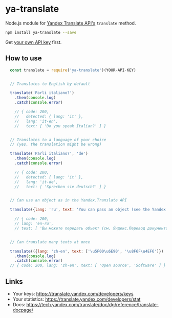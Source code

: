 # ya-translate

Node.js module for [Yandex Translate API's](https://tech.yandex.com/translate/) `translate` method.


```bash
npm install ya-translate --save
```

Get [your own API key](https://translate.yandex.com/developers/keys) first.

## How to use

```javascript
  const translate = require('ya-translate')(YOUR-API-KEY)


  // Translates to English by default

  translate('Parli italiano?')
    .then(console.log)
    .catch(console.error)

    // { code: 200,
    //   detected: { lang: 'it' },
    //   lang: 'it-en',
    //   text: [ 'Do you speak Italian?' ] }


  // Translates to a language of your choice
  // (yes, the translation might be wrong)

  translate('Parli italiano?', 'de')
    .then(console.log)
    .catch(console.error)

    // { code: 200,
    //   detected: { lang: 'it' },
    //   lang: 'it-de',
    //   text: [ 'Sprechen sie deutsch?' ] }


  // Can use an object as in the Yandex.Translate API

  translate({lang: 'ru', text: 'You can pass an object (see the Yandex.Translate docs)'})

    // { code: 200,
    // lang: 'en-ru',
    // text: [ 'Вы можете передать объект (см. Яндекс.Перевод документов)' ] }


  // Can translate many texts at once

  translate(({lang: 'zh-en', text: ['\u5F00\u6E90', '\u8F6F\u4EF6']})
    .then(console.log)
    .catch(console.error)
  // { code: 200, lang: 'zh-en', text: [ 'Open source', 'Software' ] }

```

## Links

* Your keys: https://translate.yandex.com/developers/keys
* Your statistics: https://translate.yandex.com/developers/stat
* Docs: https://tech.yandex.com/translate/doc/dg/reference/translate-docpage/
